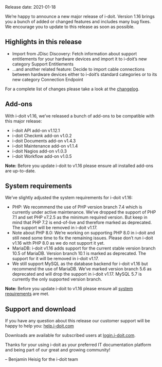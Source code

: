 Release date: 2021-01-18

We’re happy to announce a new major release of i-doit. Version 1.16 brings you a bunch of added or changed features and includes many bug fixes. We encourage you to update to this release as soon as possible.

Highlights in this release
--------------------------

*   Import from JDisc Discovery: Fetch information about support entitlements for your hardware devices and import it to i-doit’s new category Support Entitlements
*   …and another related feature: Decide to import cable connections between hardware devices either to i-doit’s standard categories or to its new category Connection Endpoint

For a complete list of changes please take a look at the [changelog](../changelogs/changelog-1.16.x/changelog-1.16.md).

Add-ons
-------

With i-doit v1.16, we’ve released a bunch of add-ons to be compatible with this major release:

*   i-doit API add-on v1.12.1
*   i-doit Checkmk add-on v1.0.2
*   i-doit Documents add-on v1.4.3
*   i-doit Maintenance add-on v1.1.4
*   i-doit Nagios add-on v1.0.3
*   i-doit Workflow add-on v1.0.5

**Note:** Before you update i-doit to v1.16 please ensure all installed add-ons are up-to-date.

System requirements
-------------------

We’ve slightly adjusted the system requirements for i-doit v1.16:

*   PHP: We recommend the use of PHP version branch 7.4 which is currently under active maintenance. We’ve dropped the support of PHP 7.1 and set PHP v7.2.5 as the minimum required version. But keep in mind that PHP 7.2 is end-of-live and therefore marked as deprecated. The support will be removed in i-doit v1.17.
*   Note about PHP 8.0: We’re working on supporting PHP 8.0 in i-doit and still need some time to fix the remaining issues. Please don’t run i-doit v1.16 with PHP 8.0 as we do not support it yet.
*   MariaDB: i-doit v1.16 adds support for the current stable version branch 10.5 of MariaDB. Version branch 10.1 is marked as deprecated. The support for it will be removed in i-doit v1.17.
*   We still support MySQL as the database backend for i-doit v1.16 but recommend the use of MariaDB. We’ve marked version branch 5.6 as deprecated and will drop the support in i-doit v1.17. MySQL 5.7 is currently the only supported version branch.

**Note:** Before you update i-doit to v1.16 please ensure all [system requirements](../../installation/system-requirements.md) are met.

Support and download
--------------------

If you have any question about this release our customer support will be happy to help you: [help.i-doit.com](https://help.i-doit.com/)

Downloads are available for subscribed users at [login.i-doit.com](https://login.i-doit.com/).

Thanks for your using i-doit as your preferred IT documentation platform and being part of our great and growing community!

– Benjamin Heisig for the i-doit team